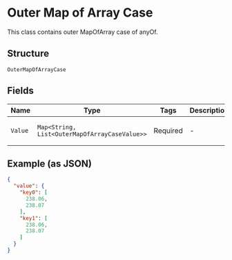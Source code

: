 
# Outer Map of Array Case

This class contains outer MapOfArray case of anyOf.

## Structure

`OuterMapOfArrayCase`

## Fields

| Name | Type | Tags | Description | Getter | Setter |
|  --- | --- | --- | --- | --- | --- |
| `Value` | `Map<String, List<OuterMapOfArrayCaseValue>>` | Required | - | Map<String, List<OuterMapOfArrayCaseValue>> getValue() | setValue(Map<String, List<OuterMapOfArrayCaseValue>> value) |

## Example (as JSON)

```json
{
  "value": {
    "key0": [
      238.06,
      238.07
    ],
    "key1": [
      238.06,
      238.07
    ]
  }
}
```

